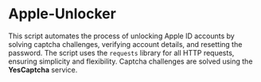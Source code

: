 # Apple-Unlocker
This script automates the process of unlocking Apple ID accounts by solving captcha challenges, verifying account details, and resetting the password. The script uses the `requests` library for all HTTP requests, ensuring simplicity and flexibility. Captcha challenges are solved using the **YesCaptcha** service.
